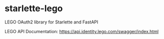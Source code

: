 # starlette-lego
LEGO OAuth2 library for Starlette and FastAPI

LEGO API Documentation: https://api.identity.lego.com/swagger/index.html
